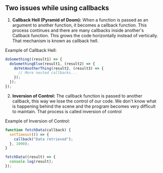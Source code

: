 ## Two issues while using callbacks

1. **Callback Hell (Pyramid of Doom):**
   When a function is passed as an argument to another function, it becomes a callback function. This process continues and there are many callbacks inside another's Callback function.
   This grows the code horizontally instead of vertically. That mechanism is known as callback hell.

Example of Callback Hell:

```javascript
doSomething((result1) => {
  doSomethingElse(result1, (result2) => {
    doYetAnotherThing(result2, (result3) => {
      // More nested callbacks...
    });
  });
});
```

2. **Inversion of Control:**
   The callback function is passed to another callback, this way we lose the control of our code. We don't know what is happening behind the scene and the program becomes very difficult to maintain.
   That process is called inversion of control

Example of Inversion of Control:

```javascript
function fetchData(callback) {
  setTimeout(() => {
    callback("Data retrieved");
  }, 1000);
}

fetchData((result) => {
  console.log(result);
});
```
